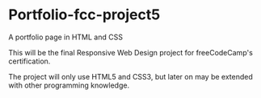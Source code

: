 # Portfolio-fcc-project5
A portfolio page in HTML and CSS

This will be the final Responsive Web Design project for freeCodeCamp's certification.

The project will only use HTML5 and CSS3, but later on may be extended with other programming knowledge.
